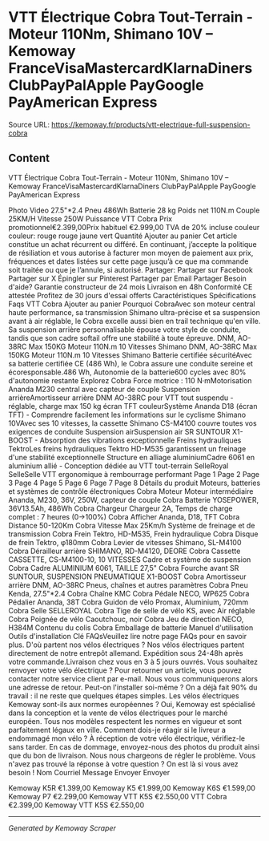# VTT Électrique Cobra Tout-Terrain - Moteur 110Nm, Shimano 10V – Kemoway FranceVisaMastercardKlarnaDiners ClubPayPalApple PayGoogle PayAmerican Express

Source URL: https://kemoway.fr/products/vtt-electrique-full-suspension-cobra

## Content

VTT Électrique Cobra Tout-Terrain - Moteur 110Nm, Shimano 10V – Kemoway FranceVisaMastercardKlarnaDiners ClubPayPalApple PayGoogle PayAmerican Express

Photo Video 27.5"*2.4 Pneu 486Wh Batterie 28 kg Poids net 110N.m Couple 25KM/H Vitesse 250W Puissance VTT Cobra Prix promotionnel€2.399,00Prix habituel €2.999,00 TVA de 20% incluse couleur couleur: rouge rouge jaune vert Quantité Ajouter au panier Cet article constitue un achat récurrent ou différé. En continuant, j’accepte la politique de résiliation et vous autorise à facturer mon moyen de paiement aux prix, fréquences et dates listées sur cette page jusqu’à ce que ma commande soit traitée ou que je l’annule, si autorisé. Partager: Partager sur Facebook Partager sur X Épingler sur Pinterest Partager par Email Partager Besoin d'aide? Garantie constructeur de 24 mois Livraison en 48h Conformité CE attestée Profitez de 30 jours d'essai offerts Caractéristiques Spécifications Faqs VTT Cobra Ajouter au panier Pourquoi CobraAvec son moteur central haute performance, sa transmission Shimano ultra-précise et sa suspension avant à air réglable, le Cobra excelle aussi bien en trail technique qu'en ville. Sa suspension arrière personnalisable épouse votre style de conduite, tandis que son cadre softail offre une stabilité à toute épreuve. DNM, AO-38RC Max 150KG Moteur 110N.m 10 Vitesses Shimano DNM, AO-38RC Max 150KG Moteur 110N.m 10 Vitesses Shimano Batterie certifiée sécuritéAvec sa batterie certifiée CE (486 Wh), le Cobra assure une conduite sereine et écoresponsable.486 Wh, Autonomie de la batterie600 cycles avec 80% d'autonomie restante Explorez Cobra Force motrice : 110 N·mMotorisation Ananda M230 central avec capteur de couple Suspension arrièreAmortisseur arrière DNM AO-38RC pour VTT tout suspendu - réglable, charge max 150 kg écran TFT couleurSystème Ananda D18 (écran TFT) - Comprendre facilement les informations sur le cyclisme Shimano 10VAvec ses 10 vitesses, la cassette Shimano CS-M4100 couvre toutes vos exigences de conduite Suspension airSuspension air SR SUNTOUR X1-BOOST - Absorption des vibrations exceptionnelle Freins hydrauliques TektroLes freins hydrauliques Tektro HD-M535 garantissent un freinage d'une stabilité exceptionnelle Structure en alliage aluminiumCadre 6061 en aluminium allié - Conception dédiée au VTT tout-terrain SelleRoyal SelleSelle VTT ergonomique à rembourrage performant Page 1 Page 2 Page 3 Page 4 Page 5 Page 6 Page 7 Page 8 Détails du produit Moteurs, batteries et systèmes de contrôle électroniques Cobra Moteur Moteur intermédiaire Ananda, M230, 36V, 250W, capteur de couple Cobra Batterie YOSEPOWER, 36V13.5Ah, 486Wh Cobra Chargeur Chargeur 2A, Temps de charge complet : 7 heures (0→100%) Cobra Afficher Ananda, D18, TFT Cobra Distance 50-120Km Cobra Vitesse Max 25Km/h Système de freinage et de transmission Cobra Frein Tektro, HD-M535, Frein hydraulique Cobra Disque de frein Tektro, φ180mm Cobra Levier de vitesses Shimano, SL-M4100 Cobra Dérailleur arrière SHIMANO, RD-M4120, DEORE Cobra Cassette CASSETTE, CS-M4100-10, 10 VITESSES Cadre et système de suspension Cobra Cadre ALUMINIUM 6061, TAILLE 27,5" Cobra Fourche avant SR SUNTOUR, SUSPENSION PNEUMATIQUE X1-BOOST Cobra Amortisseur arrière DNM, AO-38RC Pneus, chaînes et autres paramètres Cobra Pneu Kenda, 27.5"*2.4 Cobra Chaîne KMC Cobra Pédale NECO, WP625 Cobra Pédalier Ananda, 38T Cobra Guidon de vélo Promax, Aluminium, 720mm Cobra Selle SELLEROYAL Cobra Tige de selle de vélo KS, avec Air réglable Cobra Poignée de vélo Caoutchouc, noir Cobra Jeu de direction NECO, H384M Contenu du colis Cobra Emballage de batterie Manuel d'utilisation Outils d'installation Clé FAQsVeuillez lire notre page FAQs pour en savoir plus. D'où partent nos vélos électriques ? Nos vélos électriques partent directement de notre entrepôt allemand. Expédition sous 24-48h après votre commande.Livraison chez vous en 3 à 5 jours ouvrés. Vous souhaitez renvoyer votre vélo électrique ? Pour retourner un article, vous pouvez contacter notre service client par e-mail. Nous vous communiquerons alors une adresse de retour. Peut-on l'installer soi-même ? On a déjà fait 90% du travail : il ne reste que quelques étapes simples. Les vélos électriques Kemoway sont-ils aux normes européennes ? Oui, Kemoway est spécialisé dans la conception et la vente de vélos électriques pour le marché européen. Tous nos modèles respectent les normes en vigueur et sont parfaitement légaux en ville. Comment dois-je réagir si le livreur a endommagé mon vélo ? À réception de votre vélo électrique, vérifiez-le sans tarder. En cas de dommage, envoyez-nous des photos du produit ainsi que du bon de livraison. Nous nous chargeons de régler le problème. Vous n'avez pas trouvé la réponse à votre question ? On est là si vous avez besoin ! Nom Courriel Message Envoyer Envoyer

Kemoway K5R €1.399,00 Kemoway K5 €1.999,00 Kemoway K6S €1.599,00 Kemoway P7 €2.299,00 Kemoway VTT K5S €2.550,00 VTT Cobra €2.399,00 Kemoway VTT K5S €2.550,00

---
*Generated by Kemoway Scraper*
